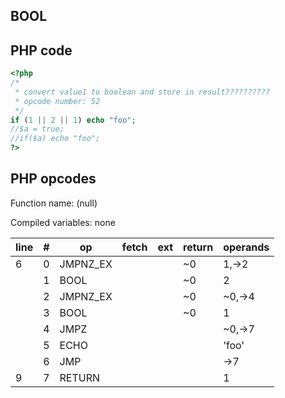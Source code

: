 BOOL
----

PHP code
--------

``` php
<?php
/*
 * convert value1 to boolean and store in result??????????
 * opcode number: 52
 */
if (1 || 2 || 1) echo "foo";
//$a = true;
//if($a) echo "foo";
?>
```

PHP opcodes
-----------

Function name: (null)

Compiled variables: none

| line | \#  | op        | fetch | ext | return | operands |
|------|-----|-----------|-------|-----|--------|----------|
| 6    | 0   | JMPNZ\_EX |       |     | \~0    | 1,-\>2   |
|      | 1   | BOOL      |       |     | \~0    | 2        |
|      | 2   | JMPNZ\_EX |       |     | \~0    | \~0,-\>4 |
|      | 3   | BOOL      |       |     | \~0    | 1        |
|      | 4   | JMPZ      |       |     |        | \~0,-\>7 |
|      | 5   | ECHO      |       |     |        | 'foo'    |
|      | 6   | JMP       |       |     |        | -\>7     |
| 9    | 7   | RETURN    |       |     |        | 1        |
